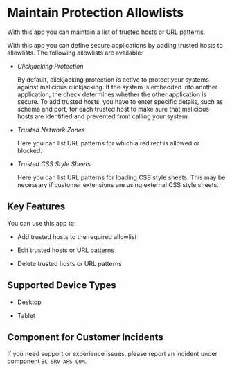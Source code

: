 <!-- loio81aed02afbdb41379fe0eb4b23f7756a -->

# Maintain Protection Allowlists

With this app you can maintain a list of trusted hosts or URL patterns.



With this app you can define secure applications by adding trusted hosts to allowlists. The following allowlists are available:

-   *Clickjacking Protection*

    By default, clickjacking protection is active to protect your systems against malicious clickjacking. If the system is embedded into another application, the check determines whether the other application is secure. To add trusted hosts, you have to enter specific details, such as schema and port, for each trusted host to make sure that malicious hosts are identified and prevented from calling your system.

-   *Trusted Network Zones*

    Here you can list URL patterns for which a redirect is allowed or blocked.

-   *Trusted CSS Style Sheets*

    Here you can list URL patterns for loading CSS style sheets. This may be necessary if customer extensions are using external CSS style sheets.




<a name="loio81aed02afbdb41379fe0eb4b23f7756a__section_fmw_cch_jfb"/>

## Key Features

You can use this app to:



-   Add trusted hosts to the required allowlist

-   Edit trusted hosts or URL patterns

-   Delete trusted hosts or URL patterns




<a name="loio81aed02afbdb41379fe0eb4b23f7756a__supported_devices"/>

## Supported Device Types

-   Desktop

-   Tablet




<a name="loio81aed02afbdb41379fe0eb4b23f7756a__customer_component"/>

## Component for Customer Incidents

If you need support or experience issues, please report an incident under component `BC-SRV-APS-COM`.

